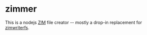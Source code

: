 # zimmer

This is a nodejs [ZIM](http://www.openzim.org/wiki/OpenZIM) file creator -- mostly a drop-in replacement for [zimwriterfs](https://github.com/wikimedia/openzim/tree/master/zimwriterfs).
